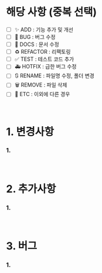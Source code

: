 # 해당 사항 (중복 선택)

- [ ] ✨ ADD : 기능 추가 및 개선
- [ ] 🐛 BUG : 버그 수정
- [ ] 📝 DOCS : 문서 수정
- [ ] ♻️ REFACTOR : 리팩토링
- [ ] ✅ TEST : 테스트 코드 추가
- [ ] 🚑️ HOTFIX : 급한 버그 수정
- [ ] 🔃 RENAME : 파일명 수정, 폴더 변경
- [ ] 🗑 REMOVE : 파일 삭제
- [ ] 🚚 ETC : 이외에 다른 경우

<br />

# 1. 변경사항

### 1.

<br />

# 2. 추가사항

### 1.

<br />

# 3. 버그

### 1.

<br />

